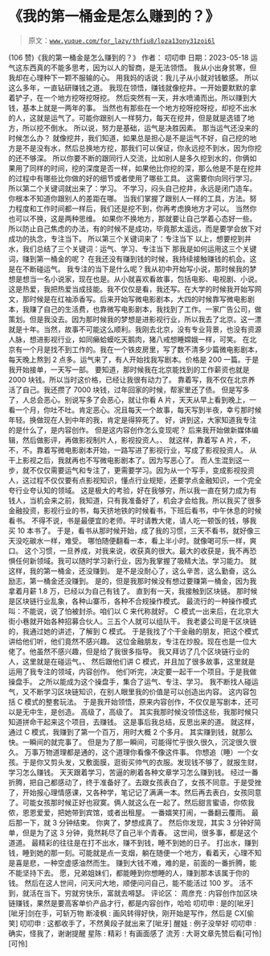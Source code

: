 # 《我的第一桶金是怎么赚到的？》

> 原文：[`www.yuque.com/for_lazy/thfiu8/lpza13ony31zoi6l`](https://www.yuque.com/for_lazy/thfiu8/lpza13ony31zoi6l)

<ne-h2 id="1985a1e4" data-lake-id="1985a1e4"><ne-heading-ext><ne-heading-anchor></ne-heading-anchor><ne-heading-fold></ne-heading-fold></ne-heading-ext><ne-heading-content><ne-text id="u4ab781e5">(106 赞)《我的第一桶金是怎么赚到的？》</ne-text></ne-heading-content></ne-h2> <ne-p id="u22a06e9e" data-lake-id="u22a06e9e"><ne-text id="uc431a74d">作者： 叨叨申</ne-text></ne-p> <ne-p id="u2af0b54c" data-lake-id="u2af0b54c"><ne-text id="u187c461c">日期：2023-05-18</ne-text></ne-p> <ne-p id="u9daa489f" data-lake-id="u9daa489f"><ne-text id="uee2495c7">运气这东西真的不能多思考，因为以人的智商，是无法领悟。</ne-text></ne-p> <ne-p id="ub389daba" data-lake-id="ub389daba"><ne-text id="u73a247c4">我从小出身贫寒，但我却在心理种下一颗不服输的心。</ne-text></ne-p> <ne-p id="uede3fb56" data-lake-id="uede3fb56"><ne-text id="u5c3b3b21">用我妈的话说：我儿子从小就对钱敏感。</ne-text></ne-p> <ne-p id="u012e1a11" data-lake-id="u012e1a11"><ne-text id="u9fc83846">所以这么多年，一直钻研赚钱之道。</ne-text></ne-p> <ne-p id="u21cd1804" data-lake-id="u21cd1804"><ne-text id="u7340ced7">我现在领悟，赚钱就像挖井。一开始要默默的拿着铲子，在一个地方挖呀挖呀挖。</ne-text></ne-p> <ne-p id="u3929da58" data-lake-id="u3929da58"><ne-text id="u22f0aca5">然后突然有一天，井水喷涌而出。所以赚到大钱，基本上就是一两年的事。</ne-text></ne-p> <ne-p id="ubd5a0a95" data-lake-id="ubd5a0a95"><ne-text id="u7b63b467">当然也有那些在一个地方挖呀挖呀挖，却挖不出水的人，这就是运气了。可能你跟别人一样努力，每天在挖井，但是就是选错了地方，所以挖不倒水。</ne-text></ne-p> <ne-p id="u43b86df8" data-lake-id="u43b86df8"><ne-text id="ued061580">所以说，努力是基础，运气是决胜因素。</ne-text></ne-p> <ne-p id="u30890818" data-lake-id="u30890818"><ne-text id="u0c088ec4">那当运气还没来的时候怎么办？</ne-text></ne-p> <ne-p id="u7305c0f6" data-lake-id="u7305c0f6"><ne-text id="ud5619764">就像挖井，我们知道，如果总是担心是不是运气不好，自己挖的地方是不是没有水，然后总换地方挖，那我们可以保证，你永远挖不到水，因为你挖的还不够深。</ne-text></ne-p> <ne-p id="u5e62d401" data-lake-id="u5e62d401"><ne-text id="u9bb380cf">所以你要不断的跟同行人交流，比如别人是多久挖到水的，你俩如果用了同样的时间，挖的深度是否一样，如果他比你挖的深，那么他是不是在挖井的过程中有哪些比你做的好的细节或者使用了哪些工具。</ne-text></ne-p> <ne-p id="ud9d763ed" data-lake-id="ud9d763ed"><ne-text id="uc40c1161">这需要你向同行学习。</ne-text></ne-p> <ne-p id="u39c5192b" data-lake-id="u39c5192b"><ne-text id="u723d5b9c">所以第二个关键词就出来了：学习。</ne-text></ne-p> <ne-p id="uaf322e49" data-lake-id="uaf322e49"><ne-text id="ue6508e41">不学习，闷头自己挖井，永远是闭门造车。你根本不知道你跟别人的差距在哪。</ne-text></ne-p> <ne-p id="ua76e17af" data-lake-id="ua76e17af"><ne-text id="u919242f7">当我们掌握了跟别人一样的工具，方法。努力程度和工作时间都一样后，我们还是挖不到，你再考虑换地方才可以。</ne-text></ne-p> <ne-p id="u92fcdfd0" data-lake-id="u92fcdfd0"><ne-text id="u3d300f4c">当然你也可以不换，这是两种思维。</ne-text></ne-p> <ne-p id="ub065da31" data-lake-id="ub065da31"><ne-text id="u4b60bcf5">如果你不换地方，那就要让自己学着心态好一些。</ne-text></ne-p> <ne-p id="u87685ef4" data-lake-id="u87685ef4"><ne-text id="u44908851">所以防止自己焦虑的办法，有的时候不是成功，毕竟那太遥远，而是要学会放下对成功的执念，专注当下。</ne-text></ne-p> <ne-p id="ue9c5ec90" data-lake-id="ue9c5ec90"><ne-text id="u88d540ff">所以第三个关键词来了：专注当下</ne-text></ne-p> <ne-p id="u90dcad00" data-lake-id="u90dcad00"><ne-text id="ua9291216">以上，想要挖到井水，我们总结了三个关键词：</ne-text><ne-text id="ud85c6e24" ne-bold="true" ne-italic="true">运气、学习、专注当下</ne-text></ne-p> <ne-hole id="u45176750" data-lake-id="u45176750"><ne-card data-card-name="hr" data-card-type="block" id="PhZWz" data-event-boundary="card"><ne-p id="u9d0f8647" data-lake-id="u9d0f8647"><ne-text id="u90273f07">那我是如何运用这三个关键词，赚到第一桶金的呢？</ne-text></ne-p> <ne-p id="ub4f8b590" data-lake-id="ub4f8b590"><ne-text id="u5bcb0242">在我还没有赚到钱的时候，我持续接触赚钱的机会。这是在不断碰运气。</ne-text></ne-p> <ne-p id="u3f1ac385" data-lake-id="u3f1ac385"><ne-text id="ubffb7b83">我专注的当下是什么呢？我从初中开始写小说，那时候我的梦想是想当一名小说家，现在也是。从小就喜欢看故事，包括电影、电视剧、小说。这是热爱，我把热爱当成技能。我不仅仅是看，我还写。在大学的时候我开始写网文，那时候是在红袖添香写。后来开始写微电影剧本，大四的时候靠写微电影剧本，我赚了自己的生活费，也靠微写电影剧本，我找到了工作。一家广告公司，做策划。但是我没去。因为那时候我的梦想是进影视行业，所以我去了北京。这一漂就是十年。当然，故事不可能这么顺利。我刚去北京，没有专业背景，也没有资源人脉，想进影视行业，如同癞蛤蟆吃天鹅肉，猪八戒想睡嫦娥一样，可笑。</ne-text></ne-p> <ne-p id="ue684403b" data-lake-id="ue684403b"><ne-text id="u658158cb">在北京有一个月是找不到工作的。我在一个铁皮房里，写了数不清多少篇微电影剧本，每天晚上熬到 2 点多。运气来了，有人开始找我写剧本。价格是 200 一篇。于是我开始接单，一天写一部。</ne-text></ne-p> <ne-p id="u61814f8a" data-lake-id="u61814f8a"><ne-text id="u814573f3">要知道，那时候我在北京能找到的工作薪资也就是 2000 块钱。所以当时这价格，已经让我很有动力了。</ne-text></ne-p> <ne-p id="ub26a96be" data-lake-id="ub26a96be"><ne-text id="u54980db9">靠着写，我不仅在北京养活了自己。我还攒了 7000 块钱，过年回家的时候，帮家里还了债。</ne-text></ne-p> <ne-p id="ub3e1702f" data-lake-id="ub3e1702f"><ne-text id="u4af6b81b">但是写多了，人总会恶心。别说写多了会恶心，就让你看 A 片，天天从早上看到晚上，一看一个月，你吐不吐。肯定恶心。况且每天一个故事，每天写到半夜，幸亏那时候年轻。换做现在人到中年的我，肯定是得猝死了。</ne-text></ne-p> <ne-p id="u74f928be" data-lake-id="u74f928be"><ne-text id="u53bf19d8">好，讲到这，大家知道我专注的是什么了，是内容创作。</ne-text></ne-p> <ne-p id="u4f8e044f" data-lake-id="u4f8e044f"><ne-text id="uefd58011">但是这内容创作怎么变现呢？</ne-text></ne-p> <ne-p id="u15b6d333" data-lake-id="u15b6d333"><ne-text id="u212bc254">后来我开始做新媒体编辑，然后做影评，再做影视制片人，影视投资人。、</ne-text></ne-p> <ne-p id="u6c294345" data-lake-id="u6c294345"><ne-text id="u052a8c06">就这样，靠着写 A 片，不，不，不。靠着写微电影剧本开始，一路写进了影视行业，写成了影视投资人。</ne-text></ne-p> <ne-p id="uf13e91ab" data-lake-id="uf13e91ab"><ne-text id="ud11d6adf">从干上影视之后，我就再也不写微电影剧本了。因为写恶心了。</ne-text></ne-p> <ne-p id="ud9a7689d" data-lake-id="ud9a7689d"><ne-text id="u2109d3ac">而人生混到这一步，就不仅仅需要运气和专注了，更需要学习。因为从一个写手，变成影视投资人，这过程不仅仅要有点影视知识，懂点行业规矩，还要学点金融知识，一个完全夸行业夸认知的领域。</ne-text></ne-p> <ne-p id="uec19db53" data-lake-id="uec19db53"><ne-text id="u7dac2d30">这是极大的考验，好在我够穷，所以我一直在努力成为有钱人，当机会来之前，我知道，只有我准备好了，机会才会给我。所以我买了很多金融投资，影视行业的书，每天挤地铁的时候看书，下班后看书，中午休息的时候看书。</ne-text></ne-p> <ne-p id="u8491ee84" data-lake-id="u8491ee84"><ne-text id="u051deda0">不得不说，书是最便宜的老师。平时请教大佬，请人吃一顿饭的钱，够我买 10 本书了。</ne-text></ne-p> <ne-p id="ue2d81092" data-lake-id="ue2d81092"><ne-text id="uc35e8d4f">于是，看书从那时候开始，成了我的习惯，三天不看书，就好像三天没吃碳水一样，难受。</ne-text></ne-p> <ne-p id="u3236aa95" data-lake-id="u3236aa95"><ne-text id="u7981b821">哪怕随便翻看一本，看上半小时。就像喝可乐一样，爽口。</ne-text></ne-p> <ne-p id="u4acc01ca" data-lake-id="u4acc01ca"><ne-text id="u8c0829c8">这个习惯，一旦养成，对我来说，收获真的很大。最大的收获是，我不再恐惧任何新领域。我可以随时学习新行业，因为我掌握了吸精大法。学习能力。</ne-text></ne-p> <ne-p id="u91c32441" data-lake-id="u91c32441"><ne-text id="u3c744019">就这样，我的第一桶金，还没赚到。</ne-text></ne-p> <ne-p id="u19bde847" data-lake-id="u19bde847"><ne-text id="u8d9d050b">是不是没耐心了，这么辛苦，这么勤奋，这么励志，第一桶金还没赚到。</ne-text></ne-p> <ne-p id="ub373a589" data-lake-id="ub373a589"><ne-text id="u9c9c76dd">是的，但是我那时候没有想过要赚第一桶金，因为我拿着月薪 1.8 万，已经以为自己有钱了。</ne-text></ne-p> <ne-p id="u07017556" data-lake-id="u07017556"><ne-text id="u043e9e6b">直到有一天，我接触到区块链。</ne-text></ne-p> <ne-p id="u6a895702" data-lake-id="u6a895702"><ne-text id="ucd97e57a">那时候是区块链行业乱象，各种山寨币，各种不合规操作模式。</ne-text></ne-p> <ne-p id="uda6ade85" data-lake-id="uda6ade85"><ne-text id="u47994f5b">最流行的一种操作模式叫：不能说，说了怕被封杀。咱们以 C 来代称就好。</ne-text></ne-p> <ne-p id="u3a70088d" data-lake-id="u3a70088d"><ne-text id="ub8ad2aa3">C 模式一出来后，在北京大街小巷就开始各种招募合伙人。三五个人就可以组队干。</ne-text></ne-p> <ne-p id="u1408cb17" data-lake-id="u1408cb17"><ne-text id="u488ef20c">我老婆公司是干区块链的，我通过她的讲述，了解到 C 模式。</ne-text></ne-p> <ne-p id="udfc8feff" data-lake-id="udfc8feff"><ne-text id="ud7ecc5c9">于是我找了个干金融的朋友，把这个模式讲给他们听，他们竟然不感兴趣。</ne-text></ne-p> <ne-p id="ue3fd1517" data-lake-id="ue3fd1517"><ne-text id="u6bb14dba">这位金融朋友，专注在炒股。现在也是一位大佬了。他虽然不感兴趣，但是给了我很多指导。</ne-text></ne-p> <ne-p id="u820343d0" data-lake-id="u820343d0"><ne-text id="u2cce821d">我又拜访了几个区块链行业的人，这里就是在碰运气。、</ne-text></ne-p> <ne-p id="uc2f6914d" data-lake-id="uc2f6914d"><ne-text id="u22c9bd96">然后跟他们讲 C 模式，并且加了很多故事，这里就是运用了我专注的领域，内容创作。</ne-text></ne-p> <ne-p id="ub7e564b7" data-lake-id="ub7e564b7"><ne-text id="ufadf0fca">他们听完，决定要一起干一个项目。于是我做操盘手。</ne-text></ne-p> <ne-p id="u09b186fa" data-lake-id="u09b186fa"><ne-text id="ub70b7ae0">之所以能成为这个操盘手，集合了运气、专注、学习。</ne-text></ne-p> <ne-p id="ufab47d98" data-lake-id="ufab47d98"><ne-text id="u976e74e8">我不断找人碰运气，又不断学习区块链知识，在别人眼里我的价值是可以创造出内容。</ne-text></ne-p> <ne-p id="u44275b34" data-lake-id="u44275b34"><ne-text id="ube2f946c">这内容包括 C 模式的整套玩法。</ne-text></ne-p> <ne-p id="uf56f6e2c" data-lake-id="uf56f6e2c"><ne-text id="ue4adba10">于是我开始领悟，原来内容创作，不仅仅是写剧本，还可以是无中生，是创造。</ne-text></ne-p> <ne-p id="u36ac7073" data-lake-id="u36ac7073"><ne-text id="u6b93e18b">高级了，高级了。</ne-text></ne-p> <ne-p id="u5c0eb435" data-lake-id="u5c0eb435"><ne-text id="u16038804">其实我那时候没领悟这些，我那时候只知道拼命干起来这个项目，去赚钱。</ne-text></ne-p> <ne-p id="u83c452ff" data-lake-id="u83c452ff"><ne-text id="u9ec62cd4">这是事后我总结，反思出来的道。</ne-text></ne-p> <ne-p id="u8e61df07" data-lake-id="u8e61df07"><ne-text id="u1df9d6ec">就这样，通过 C 模式，我赚到了第一个百万，用时大概 2 个多月。</ne-text></ne-p> <ne-hole id="u56e11f79" data-lake-id="u56e11f79"><ne-card data-card-name="hr" data-card-type="block" id="XXNaU" data-event-boundary="card"><ne-p id="ub9a4b855" data-lake-id="ub9a4b855"><ne-text id="u1ef6216e">其实赚到钱，就那么快。一瞬间的就完事了。</ne-text></ne-p> <ne-p id="u23a78488" data-lake-id="u23a78488"><ne-text id="u095c0930">但是为了那一瞬间，可能得忙乎很久很久，沉淀很久很久。</ne-text></ne-p> <ne-p id="uda15fd47" data-lake-id="uda15fd47"><ne-text id="u3e4041e6">万事万物道理都是通的，这个道理你看像不像这件事。</ne-text></ne-p> <ne-p id="u9efd05a4" data-lake-id="u9efd05a4"><ne-text id="u40edb61a">你想追（睡）一个女孩。于是你又剪头发，又敷面膜，逛街买帅气的衣服。发现钱不够了，就报生财，学习怎么赚钱。</ne-text></ne-p> <ne-p id="u6b9993d9" data-lake-id="u6b9993d9"><ne-text id="u17cc72e3">天天跟着学习，苦逼的刷着各种文章学习怎么赚到钱。</ne-text></ne-p> <ne-p id="u4a58c8fe" data-lake-id="u4a58c8fe"><ne-text id="u7b04a335">经过一番折腾，把自己都感动了，终于准备好了。去跟女孩表白了，女孩不同意。于是受挫了，开始报心理情感课，又各种学，笔记记了满满一本。然后再去表白，女孩同意了。可能女孩那时候正好也寂寞。俩人就这么在一起了。然后甜言蜜语，你侬我侬，恩恩爱爱，把她带到宾馆，或者出租屋。</ne-text></ne-p> <ne-p id="ufc6a6f37" data-lake-id="ufc6a6f37"><ne-text id="u26c44f0e">一番嬉笑打闹，一番翻云覆雨。</ne-text></ne-p> <ne-p id="uea4d3d4e" data-lake-id="uea4d3d4e"><ne-text id="u25581812">最后那一下，就 3 分钟结束。</ne-text></ne-p> <ne-p id="u4136fd81" data-lake-id="u4136fd81"><ne-text id="u13b53d85">你爽了，梦想成真了。</ne-text></ne-p> <ne-p id="u0184e4f3" data-lake-id="u0184e4f3"><ne-text id="uf95b05d9">然后你发现，其实 3 分钟好简单，但是为了这 3 分钟，竟然耗尽了自己半个青春。</ne-text></ne-p> <ne-p id="ud27812a9" data-lake-id="ud27812a9"><ne-text id="ub4c19ca5">这世间，很多事，都是这个道道。</ne-text></ne-p> <ne-hole id="ua2ce7d52" data-lake-id="ua2ce7d52"><ne-card data-card-name="hr" data-card-type="block" id="Cq5Bu" data-event-boundary="card"><ne-p id="ua18b3eb7" data-lake-id="ua18b3eb7"><ne-text id="u21a9fff9">最精彩的往往是在打不出水，赚不到钱，睡不到她的日子。</ne-text></ne-p> <ne-p id="u72cd8afc" data-lake-id="u72cd8afc"><ne-text id="u0fd74c69">打出水，赚到钱，睡到她的那一刻。可能就是点一支烟，躺在随便一个地方，看着天，心理不知是喜是悲，一种空虚感油然而生。</ne-text></ne-p> <ne-p id="uccee3885" data-lake-id="uccee3885"><ne-text id="u0c05e088">赚到大钱不难，难的是，前面的一番折腾，能不能坚持下去。</ne-text></ne-p> <ne-p id="u7780df14" data-lake-id="u7780df14"><ne-text id="u1716e60a">愿，兄弟姐妹们，都能睡到你想睡的人，赚到那本该属于你的钱。</ne-text></ne-p> <ne-p id="u58f30754" data-lake-id="u58f30754"><ne-text id="u79ab57d3">然后在这人世间，问天问大地，顺便问问自己，能不能活过 100 岁。</ne-text></ne-p> <ne-p id="ue42a8b67" data-lake-id="ue42a8b67"><ne-text id="u9a9f4d7d">活不到，就活在当下。穷就穷快乐，富就去嘚瑟。</ne-text></ne-p> <ne-hole id="u9dbc1206" data-lake-id="u9dbc1206"><ne-card data-card-name="hr" data-card-type="block" id="Tbs69" data-event-boundary="card"><ne-hole id="u445c107a" data-lake-id="u445c107a"><ne-card data-card-name="hr" data-card-type="block" id="hzk9V" data-event-boundary="card"><ne-p id="u253a39b9" data-lake-id="u253a39b9"><ne-text id="u03a69a81">评论区：</ne-text></ne-p> <ne-p id="u2d550fe2" data-lake-id="u2d550fe2"><ne-text id="uc2c20d11">周彦充 : 内容创作加区块链赚钱，果然是要高客单价产品才行，都是内容创作，哈哈</ne-text> <ne-text id="u895f797b">叨叨申 : 是的[呲牙][呲牙]剑在手，可斩万物</ne-text> <ne-text id="ub366c846">断凌枫 : 画风转得好快，刚开始是写作，然后是 CX[偷笑]</ne-text> <ne-text id="u343f2396">叨叨申 : 这都收手了，不然黄段子就出来了[呲牙]</ne-text> <ne-text id="u19ad63eb">醒娃 : 例子没举好</ne-text> <ne-text id="ubd667b4d">叨叨申 : 确实，怪我了，谢谢提醒</ne-text> <ne-text id="u34f04e53">星陈 : 精彩！有画面感了</ne-text> <ne-text id="uc636c971">流芳 : 大哥文章先赞后看[可怜][可怜]</ne-text></ne-p></ne-card></ne-hole></ne-card></ne-hole></ne-card></ne-hole></ne-card></ne-hole></ne-card></ne-hole>